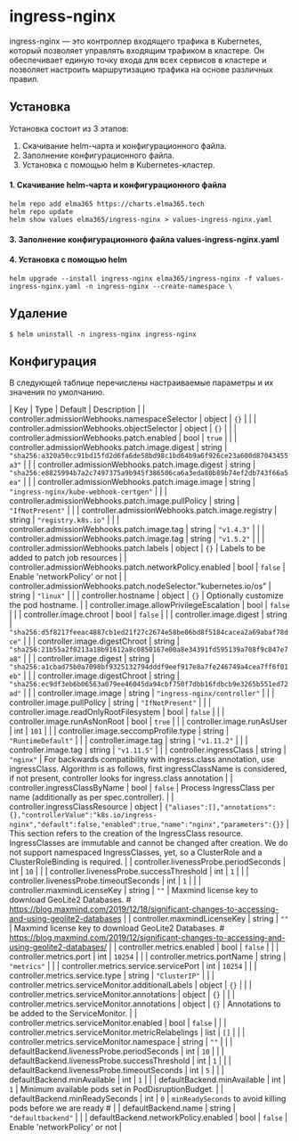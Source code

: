 # ingress-nginx

ingress-nginx — это контроллер входящего трафика в Kubernetes, который позволяет управлять входящим трафиком в кластере. Он обеспечивает единую точку входа для всех сервисов в кластере и позволяет настроить маршрутизацию трафика на основе различных правил.

## Установка

Установка состоит из 3 этапов:

1. Скачивание helm-чарта и конфигурационного файла.
2. Заполнение конфигурационного файла.
3. Установка с помощью helm в Kubernetes-кластер.

#### 1. Скачивание helm-чарта и конфигурационного файла

```shell
helm repo add elma365 https://charts.elma365.tech
helm repo update
helm show values elma365/ingress-nginx > values-ingress-nginx.yaml
```

#### 3. Заполнение конфигурационного файла values-ingress-nginx.yaml

#### 4. Установка с помощью helm

```shell
helm upgrade --install ingress-nginx elma365/ingress-nginx -f values-ingress-nginx.yaml -n ingress-nginx --create-namespace \
```

## Удаление

```shell
$ helm uninstall -n ingress-nginx ingress-nginx
```

## Конфигурация

В следующей таблице перечислены настраиваемые параметры и их значения по умолчанию.

| Key | Type | Default | Description |
| controller.admissionWebhooks.namespaceSelector | object | `{}` |  |
| controller.admissionWebhooks.objectSelector | object | `{}` |  |
| controller.admissionWebhooks.patch.enabled | bool | `true` |  |
| controller.admissionWebhooks.patch.image.digest | string | `"sha256:a320a50cc91bd15fd2d6fa6de58bd98c1bd64b9a6f926ce23a600d87043455a3"` |  |
| controller.admissionWebhooks.patch.image.digest | string | `"sha256:e8825994b7a2c7497375a9b945f386506ca6a3eda80b89b74ef2db743f66a5ea"` |  |
| controller.admissionWebhooks.patch.image.image | string | `"ingress-nginx/kube-webhook-certgen"` |  |
| controller.admissionWebhooks.patch.image.pullPolicy | string | `"IfNotPresent"` |  |
| controller.admissionWebhooks.patch.image.registry | string | `"registry.k8s.io"` |  |
| controller.admissionWebhooks.patch.image.tag | string | `"v1.4.3"` |  |
| controller.admissionWebhooks.patch.image.tag | string | `"v1.5.2"` |  |
| controller.admissionWebhooks.patch.labels | object | `{}` | Labels to be added to patch job resources |
| controller.admissionWebhooks.patch.networkPolicy.enabled | bool | `false` | Enable 'networkPolicy' or not |
| controller.admissionWebhooks.patch.nodeSelector."kubernetes.io/os" | string | `"linux"` |  |
| controller.hostname | object | `{}` | Optionally customize the pod hostname. |
| controller.image.allowPrivilegeEscalation | bool | `false` |  |
| controller.image.chroot | bool | `false` |  |
| controller.image.digest | string | `"sha256:d5f8217feeac4887cb1ed21f27c2674e58be06bd8f5184cacea2a69abaf78dce"` |  |
| controller.image.digestChroot | string | `"sha256:21b55a2f0213a18b91612a8c0850167e00a8e34391fd595139a708f9c047e7a8"` |  |
| controller.image.digest | string | `"sha256:a1cbad75b0a7098bf9325132794dddf9eef917e8a7fe246749a4cea7ff6f01eb"` |  |
| controller.image.digestChroot | string | `"sha256:ec9df3eb6b06563a079ee46045da94cbf750f7dbb16fdbcb9e3265b551ed72ad"` |  |
| controller.image.image | string | `"ingress-nginx/controller"` |  |
| controller.image.pullPolicy | string | `"IfNotPresent"` |  |
| controller.image.readOnlyRootFilesystem | bool | `false` |  |
| controller.image.runAsNonRoot | bool | `true` |  |
| controller.image.runAsUser | int | `101` |  |
| controller.image.seccompProfile.type | string | `"RuntimeDefault"` |  |
| controller.image.tag | string | `"v1.11.2"` |  |
| controller.image.tag | string | `"v1.11.5"` |  |
| controller.ingressClass | string | `"nginx"` | For backwards compatibility with ingress.class annotation, use ingressClass. Algorithm is as follows, first ingressClassName is considered, if not present, controller looks for ingress.class annotation |
| controller.ingressClassByName | bool | `false` | Process IngressClass per name (additionally as per spec.controller). |
| controller.ingressClassResource | object | `{"aliases":[],"annotations":{},"controllerValue":"k8s.io/ingress-nginx","default":false,"enabled":true,"name":"nginx","parameters":{}}` | This section refers to the creation of the IngressClass resource. IngressClasses are immutable and cannot be changed after creation. We do not support namespaced IngressClasses, yet, so a ClusterRole and a ClusterRoleBinding is required. |
| controller.livenessProbe.periodSeconds | int | `10` |  |
| controller.livenessProbe.successThreshold | int | `1` |  |
| controller.livenessProbe.timeoutSeconds | int | `1` |  |
| controller.maxmindLicenseKey | string | `""` | Maxmind license key to download GeoLite2 Databases. # https://blog.maxmind.com/2019/12/18/significant-changes-to-accessing-and-using-geolite2-databases |
| controller.maxmindLicenseKey | string | `""` | Maxmind license key to download GeoLite2 Databases. # https://blog.maxmind.com/2019/12/significant-changes-to-accessing-and-using-geolite2-databases/ |
| controller.metrics.enabled | bool | `false` |  |
| controller.metrics.port | int | `10254` |  |
| controller.metrics.portName | string | `"metrics"` |  |
| controller.metrics.service.servicePort | int | `10254` |  |
| controller.metrics.service.type | string | `"ClusterIP"` |  |
| controller.metrics.serviceMonitor.additionalLabels | object | `{}` |  |
| controller.metrics.serviceMonitor.annotations | object | `{}` |  |
| controller.metrics.serviceMonitor.annotations | object | `{}` | Annotations to be added to the ServiceMonitor. |
| controller.metrics.serviceMonitor.enabled | bool | `false` |  |
| controller.metrics.serviceMonitor.metricRelabelings | list | `[]` |  |
| controller.metrics.serviceMonitor.namespace | string | `""` |  |
| defaultBackend.livenessProbe.periodSeconds | int | `10` |  |
| defaultBackend.livenessProbe.successThreshold | int | `1` |  |
| defaultBackend.livenessProbe.timeoutSeconds | int | `5` |  |
| defaultBackend.minAvailable | int | `1` |  |
| defaultBackend.minAvailable | int | `1` | Minimum available pods set in PodDisruptionBudget. |
| defaultBackend.minReadySeconds | int | `0` | `minReadySeconds` to avoid killing pods before we are ready # |
| defaultBackend.name | string | `"defaultbackend"` |  |
| defaultBackend.networkPolicy.enabled | bool | `false` | Enable 'networkPolicy' or not |

